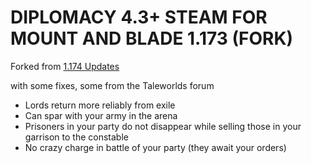 # DIPLOMACY 4.3+ STEAM FOR MOUNT AND BLADE 1.173  (FORK)

Forked from 
[1.174 Updates](https://steamcommunity.com/workshop/filedetails/discussion/285119009/451850849180281143/)

with some fixes, some from the Taleworlds forum

* Lords return more reliably from exile
* Can spar with your army in the arena
* Prisoners in your party do not disappear while selling those in your garrison to the constable
* No crazy charge in battle of your party (they await your orders)